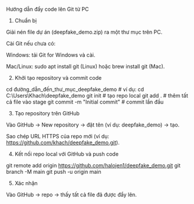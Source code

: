 
Hướng dẫn đẩy code lên Git từ PC

1. Chuẩn bị

Giải nén file dự án (deepfake_demo.zip) ra một thư mục trên PC.

Cài Git nếu chưa có:

Windows: tải Git for Windows và cài.

Mac/Linux: sudo apt install git (Linux) hoặc brew install git (Mac).




2. Khởi tạo repository và commit code

cd đường_dẫn_đến_thư_mục_deepfake_demo  # ví dụ: cd C:\Users\Khach\deepfake_demo
git init                                 # tạo repo local
git add .                                 # thêm tất cả file vào stage
git commit -m "Initial commit"           # commit lần đầu


3. Tạo repository trên GitHub

Vào GitHub → New repository → đặt tên (ví dụ: deepfake_demo) → tạo.

Sao chép URL HTTPS của repo mới (ví dụ: https://github.com/khach/deepfake_demo.git).



4. Kết nối repo local với GitHub và push code

git remote add origin https://github.com/halojen1/deepfake_demo.git
git branch -M main
git push -u origin main


5. Xác nhận

Vào GitHub → repo → thấy tất cả file đã được đẩy lên.
